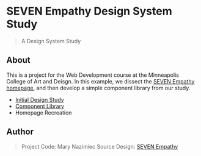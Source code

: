 # SEVEN Empathy Design System Study

> A Design System Study

## About

This is a project for the Web Development course at the Minneapolis College of Art and Deisgn. In this example, we dissect the [SEVEN Empathy homepage](https://www.sevenempathy.com), and then develop a simple component library from our study.

- [Initial Design Study](https://github.com/mnazimiec/SEVEN-casestudy/blob/1c7d7d81f9e38a3578f6e2c6e0b6f3eee427767a/assets/seven-web-design-study.pdf)
- [Component Library](https://mnazimiec.github.io/SEVEN-casestudy/components/#!)
- Homepage Recreation

## Author

> Project Code: Mary Nazimiec
> Source Design: [SEVEN Empathy](https://www.sevenempathy.com)
